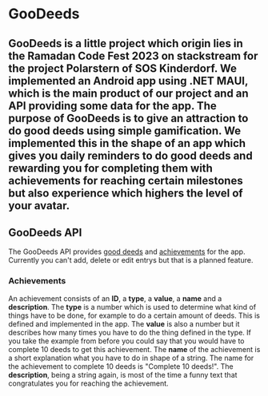 # GooDeeds

GooDeeds is a little project which origin lies in the Ramadan Code Fest 2023 on stackstream for the project Polarstern of SOS Kinderdorf.
We implemented an Android app using .NET MAUI, which is the main product of our project and an API providing some data for the app.
The purpose of GooDeeds is to give an attraction to do good deeds using simple gamification. We implemented this in the shape of an app which gives you daily reminders to do good deeds and rewarding you for completing them with achievements for reaching certain milestones but also experience which highers the level of your avatar.
---
## GooDeeds API

The GooDeeds API provides [good deeds](https://deedapi.thelooser.de/deed) and [achievements](https://deedapi.thelooser.de/achievement) for the app. Currently you can't add, delete or edit entrys but that is a planned feature.

### Achievements
An achievement consists of an **ID**, a **type**, a **value**, a **name** and a **description**.
The **type** is a number which is used to determine what kind of things have to be done, for example to do a certain amount of deeds. This is defined and implemented in the app.
The **value** is also a number but it describes how many times you have to do the thing defined in the type. If you take the example from before you could say that you would have to complete 10 deeds to get this achievement.
The **name** of the achievement is a short explanation what you have to do in shape of a string. The name for the achievement to complete 10 deeds is "Complete 10 deeds!".
The **description**, being a string again, is most of the time a funny text that congratulates you for reaching the achievement.
